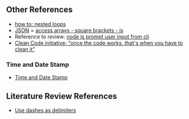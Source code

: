 ## Other References
- [how to: nested loops](https://stackoverflow.com/questions/23508381/calculate-average-across-nested-array-of-objects-javascript)
- [JSON](https://help.rapid7.com/insightidr/content/json/overview.html)
= [access arrays - square brackets - js](https://www.digitalocean.com/community/tutorials/understanding-arrays-in-javascript)
- Reference to review: [node js prompt user input from cli](https://nodejs.org/en/knowledge/command-line/how-to-prompt-for-command-line-input/)
- [Clean Code initiative: "once the code works, that's when you have to clean it"](https://youtu.be/7EmboKQH8lM?t=1858)


### Time and Date Stamp
- [Time and Date Stamp](https://www.timeanddate.com/worldclock/)

## Literature Review References
- [Use dashes as delimiters](https://github.com/bartvandebiezen/file-name-conventions#:~:text=Use%20dashes%20as%20delimiters,-You%20should%20use&text=Never%20use%20spaces%20or%20underscores,displayed%20as%20an%20underlined%20link.)